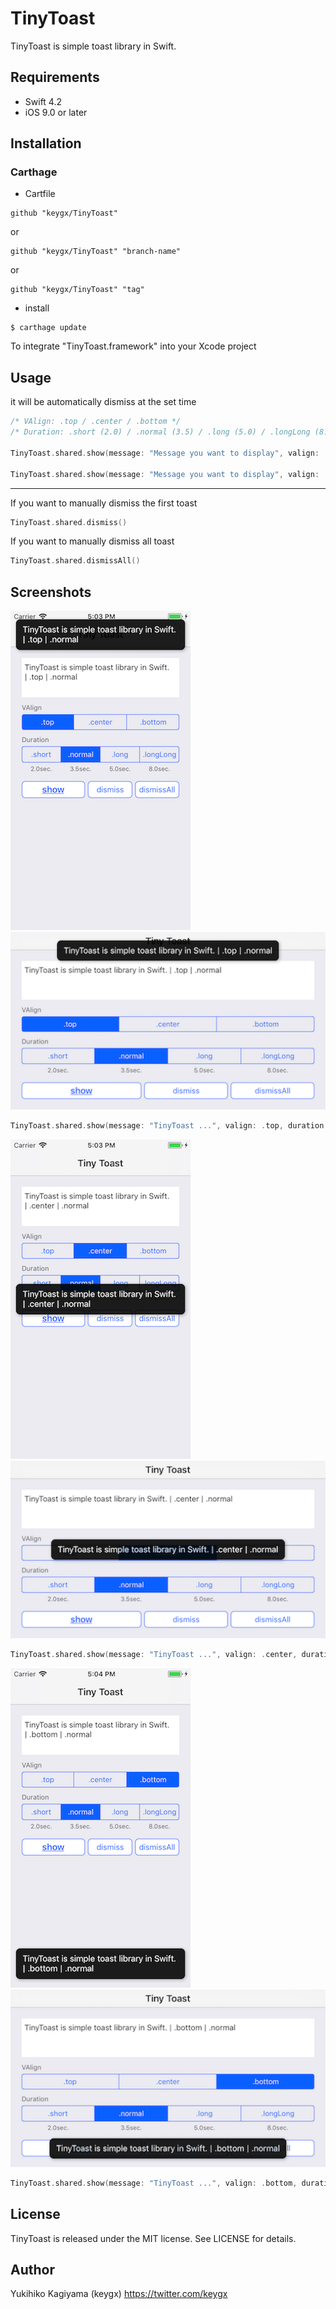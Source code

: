 # TinyToast

TinyToast is simple toast library in Swift.

## Requirements
- Swift 4.2
- iOS 9.0 or later

## Installation

### Carthage

* Cartfile

```Cartfile
github "keygx/TinyToast"
```
or

```Cartfile
github "keygx/TinyToast" "branch-name"
```
or

```Cartfile
github "keygx/TinyToast" "tag"
```

* install

```
$ carthage update
```
To integrate "TinyToast.framework" into your Xcode project

## Usage

it will be automatically dismiss at the set time

```Swift
/* VAlign: .top / .center / .bottom */
/* Duration: .short (2.0) / .normal (3.5) / .long (5.0) / .longLong (8.0) / User setting */

TinyToast.shared.show(message: "Message you want to display", valign: .center, duration: .normal)

TinyToast.shared.show(message: "Message you want to display", valign: .center, duration: 15.0) // 15sec.
```
---

If you want to manually dismiss the first toast

```Swift
TinyToast.shared.dismiss()
```

If you want to manually dismiss all toast

```Swift
TinyToast.shared.dismissAll()
```

## Screenshots

![](images/scr_port_top.png) ![](images/scr_land_top.png)
```Swift
TinyToast.shared.show(message: "TinyToast ...", valign: .top, duration: .normal)
```

![](images/scr_port_center.png) ![](images/scr_land_center.png)
```Swift
TinyToast.shared.show(message: "TinyToast ...", valign: .center, duration: .normal)
```

![](images/scr_port_bottom.png) ![](images/scr_land_bottom.png)
```Swift
TinyToast.shared.show(message: "TinyToast ...", valign: .bottom, duration: .normal)
```

## License

TinyToast is released under the MIT license. See LICENSE for details.

## Author

Yukihiko Kagiyama (keygx) <https://twitter.com/keygx>

